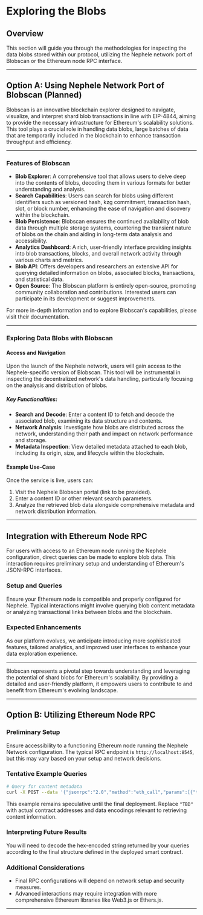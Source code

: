 # Exploring the Blobs

## Overview

This section will guide you through the methodologies for inspecting the data blobs stored within our protocol, utilizing the Nephele network port of Blobscan or the Ethereum node RPC interface.

---

## Option A: Using Nephele Network Port of Blobscan (Planned)


Blobscan is an innovative blockchain explorer designed to navigate, visualize, and interpret shard blob transactions in line with EIP-4844, aiming to provide the necessary infrastructure for Ethereum's scalability solutions. This tool plays a crucial role in handling data blobs, large batches of data that are temporarily included in the blockchain to enhance transaction throughput and efficiency.

---

### Features of Blobscan

- **Blob Explorer**: A comprehensive tool that allows users to delve deep into the contents of blobs, decoding them in various formats for better understanding and analysis.
- **Search Capabilities**: Users can search for blobs using different identifiers such as versioned hash, kzg commitment, transaction hash, slot, or block number, enhancing the ease of navigation and discovery within the blockchain.
- **Blob Persistence**: Blobscan ensures the continued availability of blob data through multiple storage systems, countering the transient nature of blobs on the chain and aiding in long-term data analysis and accessibility.
- **Analytics Dashboard**: A rich, user-friendly interface providing insights into blob transactions, blocks, and overall network activity through various charts and metrics.
- **Blob API**: Offers developers and researchers an extensive API for querying detailed information on blobs, associated blocks, transactions, and statistical data.
- **Open Source**: The Blobscan platform is entirely open-source, promoting community collaboration and contributions. Interested users can participate in its development or suggest improvements.

For more in-depth information and to explore Blobscan's capabilities, please visit their documentation.

---

### Exploring Data Blobs with Blobscan

#### Access and Navigation

Upon the launch of the Nephele network, users will gain access to the Nephele-specific version of Blobscan. This tool will be instrumental in inspecting the decentralized network's data handling, particularly focusing on the analysis and distribution of blobs.

##### Key Functionalities:

- **Search and Decode**: Enter a content ID to fetch and decode the associated blob, examining its data structure and contents.
- **Network Analysis**: Investigate how blobs are distributed across the network, understanding their path and impact on network performance and storage.
- **Metadata Inspection**: View detailed metadata attached to each blob, including its origin, size, and lifecycle within the blockchain.

#### Example Use-Case

Once the service is live, users can:

1. Visit the Nephele Blobscan portal (link to be provided).
2. Enter a content ID or other relevant search parameters.
3. Analyze the retrieved blob data alongside comprehensive metadata and network distribution information.

---

## Integration with Ethereum Node RPC

For users with access to an Ethereum node running the Nephele configuration, direct queries can be made to explore blob data. This interaction requires preliminary setup and understanding of Ethereum's JSON-RPC interfaces.

### Setup and Queries

Ensure your Ethereum node is compatible and properly configured for Nephele. Typical interactions might involve querying blob content metadata or analyzing transactional links between blobs and the blockchain.

### Expected Enhancements

As our platform evolves, we anticipate introducing more sophisticated features, tailored analytics, and improved user interfaces to enhance your data exploration experience. 

---

Blobscan represents a pivotal step towards understanding and leveraging the potential of shard blobs for Ethereum's scalability. By providing a detailed and user-friendly platform, it empowers users to contribute to and benefit from Ethereum's evolving landscape.

---

## Option B: Utilizing Ethereum Node RPC

### Preliminary Setup

Ensure accessibility to a functioning Ethereum node running the Nephele Network configuration. The typical RPC endpoint is `http://localhost:8545`, but this may vary based on your setup and network decisions.

### Tentative Example Queries

```bash
# Query for content metadata
curl -X POST --data '{"jsonrpc":"2.0","method":"eth_call","params":[{"to":"TBD","data":"TBD_EncodedDataForContentInfo"},"latest"],"id":1}' -H "Content-Type: application/json" http://localhost:8545
```

This example remains speculative until the final deployment. Replace `"TBD"` with actual contract addresses and data encodings relevant to retrieving content information.

### Interpreting Future Results

You will need to decode the hex-encoded string returned by your queries according to the final structure defined in the deployed smart contract.

### Additional Considerations

- Final RPC configurations will depend on network setup and security measures.
- Advanced interactions may require integration with more comprehensive Ethereum libraries like Web3.js or Ethers.js.

---